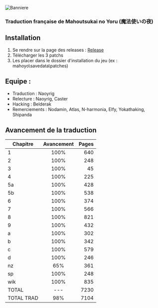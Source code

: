 ![Banniere](https://github.com/IDerr/mahoyo-french/raw/master/images/banniere.jpg)

### Traduction française de Mahoutsukai no Yoru (魔法使いの夜) 

## Installation
1. Se rendre sur la page des releases : [Release](https://github.com/IDerr/mahoyo-french/releases)
2. Télécharger les 3 patchs
3. Les placer dans le dossier d'installation du jeu (ex : mahoyo\savedata\patches)

## Equipe : 
  - Traduction    : Naoyrig
  - Relecture     : Naoyrig, Caster
  - Hacking       : Belderak
  - Remerciements : Nodamin, Atlas, N-harmonia, Elfy, Yokathaking, Shipanda 

## Avancement de la traduction
| Chapitre      | Avancement  | Pages |
| ------------- |:-----------:| -----:|
| 1             | 100%        | 640     |
| 2             | 100%        | 248     |
| 3             | 100%        | 45      |
| 4             | 100%        | 225     |
| 5a            | 100%        | 428     |
| 5b            | 100%        | 538     |
| 6             | 100%        | 374     |
| 7             | 100%        | 566     |
| 8             | 100%        | 821     |
| 9             | 100%        | 432     |
| a             | 100%        | 302     |
| b             | 100%        | 342     |
| c             | 100%        | 579     |
| d             | 100%        | 246     |
| nz            | 65%         | 361     |
| sp            | 100%        | 248     |
| wik           | 100%        | 835     |
| TOTAL         | ---         | 7230    |
| TOTAL TRAD    | 98%         | 7104    |
